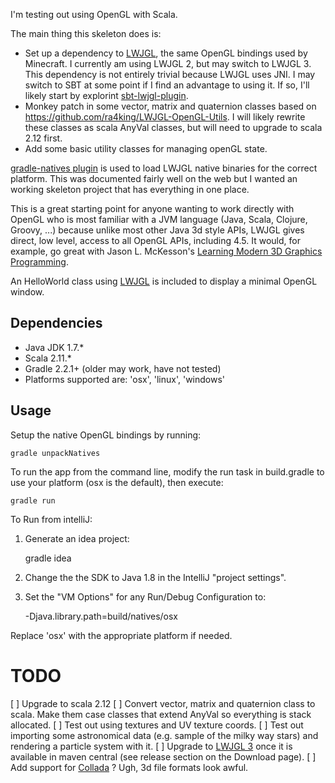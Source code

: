 I'm testing out using OpenGL with Scala.

The main thing this skeleton does is:
* Set up a dependency to [LWJGL](http://www.lwjgl.org/),  the same OpenGL bindings used by Minecraft.  I currently am using LWJGL 2,  but may switch to LWJGL 3.  This dependency is not entirely trivial because LWJGL uses JNI.  I may switch to SBT at some point if I find an advantage to using it.  If so,  I'll likely start by explorint [sbt-lwjgl-plugin](https://github.com/philcali/sbt-lwjgl-plugin).
* Monkey patch in some vector, matrix and quaternion classes based on https://github.com/ra4king/LWJGL-OpenGL-Utils.  I will likely rewrite these classes as scala AnyVal classes,  but will need to upgrade to scala 2.12 first.
* Add some basic utility classes for managing openGL state.

[gradle-natives plugin](https://github.com/cjstehno/gradle-natives) is used to load
LWJGL native binaries for the correct platform.  This was documented fairly well on the web
but I wanted an working skeleton project that has everything in one place.

This is a great starting point for anyone wanting to work directly with OpenGL who is most familiar with a JVM language
(Java, Scala, Clojure, Groovy, ...) because unlike most other Java 3d style APIs,  LWJGL gives direct, low level, access
to all OpenGL APIs,  including 4.5.  It would, for example, go great with Jason L. McKesson's
[Learning Modern 3D Graphics Programming](http://www.arcsynthesis.org/gltut/).

An HelloWorld class using [LWJGL](http://www.lwjgl.org/) is included to display a minimal OpenGL window.

Dependencies
------------

* Java JDK 1.7.*
* Scala 2.11.*
* Gradle 2.2.1+ (older may work, have not tested)
* Platforms supported are: 'osx', 'linux', 'windows'

Usage
-----

Setup the native OpenGL bindings by running:

    gradle unpackNatives

To run the app from the command line, modify the run task in build.gradle to use your platform (osx is the default),  then execute:

    gradle run

To Run from intelliJ:

1. Generate an idea project:

    gradle idea

2. Change the the SDK to Java 1.8 in the IntelliJ "project settings".

3. Set the "VM Options" for any Run/Debug Configuration to:

    -Djava.library.path=build/natives/osx

Replace 'osx' with the appropriate platform if needed.

TODO
====
[ ] Upgrade to scala 2.12
[ ] Convert vector, matrix and quaternion class to scala.  Make them case classes that extend AnyVal so everything is stack allocated.
[ ] Test out using textures and UV texture coords.
[ ] Test out importing some astronomical data (e.g. sample of the milky way stars) and rendering a particle system with it.
[ ] Upgrade to [LWJGL 3](http://www.lwjgl.org/download) once it is available in maven central (see release section on the Download page).
[ ] Add support for [Collada](https://www.khronos.org/files/collada_spec_1_5.pdf) ?  Ugh,  3d file formats look awful.
